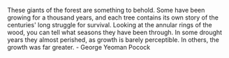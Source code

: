 These giants of the forest are something to behold. Some have been 
growing for a thousand years, and each tree contains its own story 
of the centuries' long struggle for survival. Looking at the annular 
rings of the wood, you can tell what seasons they have been through. 
In some drought years they almost perished, as growth is barely perceptible. 
In others, the growth was far greater. - George Yeoman Pocock
